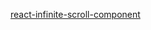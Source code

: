 <!--
 * @Author: matiastang
 * @Date: 2022-07-18 14:33:08
 * @LastEditors: matiastang
 * @LastEditTime: 2022-07-18 14:33:15
 * @FilePath: /matias-javaScript/md/懒加载和无限加载/上下拉加载.md
 * @Description: 
-->
[react-infinite-scroll-component]()